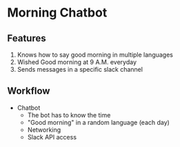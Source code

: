 # Morning Chatbot

## Features

1. Knows how to say good morning in multiple languages
2. Wished Good morning at 9 A.M. everyday
3. Sends messages in a specific slack channel

## Workflow

- Chatbot
  - The bot has to know the time
  - "Good morning" in a random language (each day)
  - Networking
  - Slack API access
